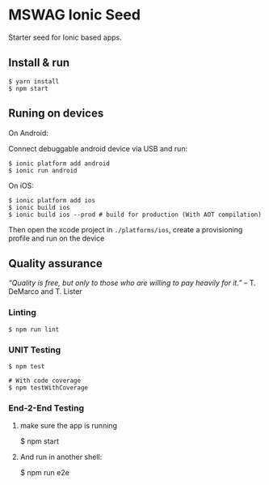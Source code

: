 # MSWAG Ionic Seed

Starter seed for Ionic based apps.

## Install & run

	$ yarn install
	$ npm start


## Runing on devices

On Android:

Connect debuggable android device via USB and run:

	$ ionic platform add android
	$ ionic run android

On iOS:

	$ ionic platform add ios
	$ ionic build ios
	$ ionic build ios --prod # build for production (With AOT compilation)

Then open the xcode project in `./platforms/ios`, create a provisioning profile
and run on the device


## Quality assurance

_“Quality is free, but only to those who are willing to pay heavily for it.”_ – T. DeMarco and T. Lister


### Linting

	$ npm run lint


### UNIT Testing

	$ npm test

	# With code coverage
	$ npm testWithCoverage


### End-2-End Testing

1. make sure the app is running

	$ npm start

2. And run in another shell:

	$ npm run e2e
